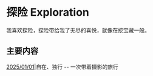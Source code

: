 <h1>探险 <span class='ps'>Exploration</span></h1>
<p class='ins'>我喜欢探险，探险带给我了无尽的喜悦，就像在挖宝藏一般。</p>

## 主要内容
[2025/01/01](./2025.1.1.md)|<span class='hl'>自在、独行</span> -- <span class='ps'>一次带着摄影的旅行</span>